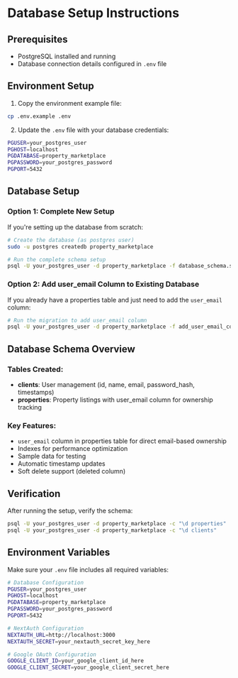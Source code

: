 # Database Setup Instructions

## Prerequisites

- PostgreSQL installed and running
- Database connection details configured in `.env` file

## Environment Setup

1. Copy the environment example file:

```bash
cp .env.example .env
```

2. Update the `.env` file with your database credentials:

```bash
PGUSER=your_postgres_user
PGHOST=localhost
PGDATABASE=property_marketplace
PGPASSWORD=your_postgres_password
PGPORT=5432
```

## Database Setup

### Option 1: Complete New Setup

If you're setting up the database from scratch:

```bash
# Create the database (as postgres user)
sudo -u postgres createdb property_marketplace

# Run the complete schema setup
psql -U your_postgres_user -d property_marketplace -f database_schema.sql
```

### Option 2: Add user_email Column to Existing Database

If you already have a properties table and just need to add the `user_email` column:

```bash
# Run the migration to add user_email column
psql -U your_postgres_user -d property_marketplace -f add_user_email_column.sql
```

## Database Schema Overview

### Tables Created:

- **clients**: User management (id, name, email, password_hash, timestamps)
- **properties**: Property listings with user_email column for ownership tracking

### Key Features:

- `user_email` column in properties table for direct email-based ownership
- Indexes for performance optimization
- Sample data for testing
- Automatic timestamp updates
- Soft delete support (deleted column)

## Verification

After running the setup, verify the schema:

```bash
psql -U your_postgres_user -d property_marketplace -c "\d properties"
psql -U your_postgres_user -d property_marketplace -c "\d clients"
```

## Environment Variables

Make sure your `.env` file includes all required variables:

```bash
# Database Configuration
PGUSER=your_postgres_user
PGHOST=localhost
PGDATABASE=property_marketplace
PGPASSWORD=your_postgres_password
PGPORT=5432

# NextAuth Configuration
NEXTAUTH_URL=http://localhost:3000
NEXTAUTH_SECRET=your_nextauth_secret_key_here

# Google OAuth Configuration
GOOGLE_CLIENT_ID=your_google_client_id_here
GOOGLE_CLIENT_SECRET=your_google_client_secret_here
```
